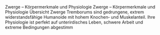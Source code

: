Zwerge – Körpermerkmale und Physiologie
Zwerge – Körpermerkmale und Physiologie
Übersicht
Zwerge Tremborums sind gedrungene, extrem widerstandsfähige Humanoide mit hohem Knochen‑ und Muskelanteil. Ihre Physiologie ist perfekt auf unterirdisches Leben, schwere Arbeit und extreme Bedingungen abgestimm